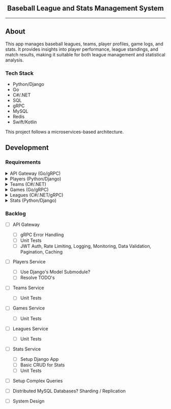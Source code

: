 <div align="center">
    <h2>Baseball League and Stats Management System</h2>
</div>

<hr />

## About

This app manages baseball leagues, teams, player profiles, game logs, and stats.
It provides insights into player performance, league standings, and match results, making it suitable for both league management and statistical analysis.

### Tech Stack

- Python/Django
- Go
- C#/.NET
- SQL
- gRPC
- MySQL
- Redis
- Swift/Kotlin

This project follows a microservices-based architecture.

## Development

### Requirements

<details>
    <summary>API Gateway (Go/gRPC)</summary>
</details>

<details>
    <summary>Players (Python/Django)</summary>

##### Endpoints

<details>
    <summary>Create Player</summary>

```bash
curl -i -X POST http://localhost:8080/v1/players \
    -H 'Content-Type: application/json' \
    -d '{
        "name": "Michael Yi",
        "jerseyNumber": "14",
        "dob": "2004-12-14",
        "height": "5\u0027 10\"",
        "weight": 140,
        "position": "Shortstop",
        "teamId": 1
}'
```
</details>

<details>
    <summary>Get Player</summary>

```bash
curl -i http://localhost:8080/v1/players/<id>
```
</details>

<details>
    <summary>Update Player</summary>

```bash
curl -i -X PATCH http://localhost:8080/v1/players/<id> \
    -H 'Content-Type: application/json' \
    -d '{
        "name": "Michael Yi",
        "jerseyNumber": "14",
        "dob": "2004-12-14",
        "height": "5\u0027 10\"",
        "weight": 140,
        "position": "Shortstop",
        "teamId": 1
}'
```
</details>

<details>
    <summary>Delete Player</summary>

```bash
curl -i -X DELETE http://localhost:8080/v1/players/<id>
```
</details>

<br/>
</details>

<details>
    <summary>Teams (C#/.NET)</summary>

##### Endpoints

<details>
    <summary>Create Team</summary>

```bash
curl -i -X POST http://localhost:8080/v1/teams \
    -H 'Content-Type: application/json' \
    -d '{
        "name": "Los Angeles Dodgers",
        "leagueId": 1
    }'
```
</details>

<details>
    <summary>Get Team</summary>

```bash
curl -i http://localhost:8080/v1/teams/<id>
```
</details>

<details>
    <summary>Get Team With Roster</summary>

```bash
curl -i http://localhost:8080/v1/teams/with-roster/<id>
```
</details>

<details>
    <summary>Update Team</summary>

```bash
curl -i -X PATCH http://localhost:8080/v1/teams/<id> \
    -H 'Content-Type: application/json' \
    -d '{
        "name": "New York Yankees",
        "leagueId": 2
    }'
```
</details>

<details>
    <summary>Delete Team</summary>

```bash
curl -i -X DELETE http://localhost:8080/v1/teams/<id>
```
</details>
</details>

<details>
    <summary>Games (Go/gRPC)</summary>

##### Endpoints

<details>
    <summary>Create Game</summary>

```bash
curl -i -X POST http://localhost:8080/v1/games \
    -H 'Content-Type: application/json' \
    -d '{
        "homeTeamId": 1,
        "awayTeamId": 2,
        "homeTeamScore": 5,
        "awayTeamScore": 0,
        "date": "2004-12-14 12:00:00",
        "location": "Irvine, CA"
}'
```
</details>

<details>
    <summary>Get Game</summary>

```bash
curl -i http://localhost:8080/v1/games/<id>
```
</details>

<details>
    <summary>Update Game</summary>

```bash
curl -i -X PATCH http://localhost:8080/v1/games/<id> \
    -H 'Content-Type: application/json' \
    -d '{
        "homeTeamId": 1,
        "awayTeamId": 2,
        "homeTeamScore": 5,
        "awayTeamScore": 0,
        "date": "2004-12-14 12:00:00",
        "location": "Irvine, CA"
}'
```
</details>

<details>
    <summary>Delete Game</summary>

```bash
curl -i -X DELETE http://localhost:8080/v1/games/<id>
```
</details>

</details>

<details>
    <summary>Leagues (C#/.NET/gRPC)</summary>

##### Endpoints

<details>
    <summary>Create League</summary>

```bash
curl -i -X POST http://localhost:8080/v1/leagues \
    -H 'Content-Type: application/json' \
    -d '{
        "name": "Athletic Coast Conference"
}'
```
</details>

<details>
    <summary>Get League</summary>

```bash
curl -i http://localhost:8080/v1/leagues/<id>
```
</details>

<details>
    <summary>Update League</summary>

```bash
curl -i -X PATCH http://localhost:8080/v1/leagues/<id> \
    -H 'Content-Type: application/json' \
    -d '{
        "name": "Athletic Coast Conference"
}'
```
</details>

<details>
    <summary>Delete League</summary>

```bash
curl -i -X DELETE http://localhost:8080/v1/leagues/<id>
```
</details>
</details>

<details>
    <summary>Stats (Python/Django)</summary>

##### Endpoints
<details>
    <summary>Create Batting Stats</summary>

```bash
curl -i -X POST http://localhost:8080/v1/stats/batting \
    -H 'Content-Type: application/json' \
    -d '{
        "playerId": 1,
        "atBats": 4,
        "runs": 1,
        "hits": 2,
        "totalBases": 3,
        "doubles": 1,
        "triples": 0,
        "homeRuns": 0,
        "rbi": 1,
        "walks": 1,
        "strikeouts": 1,
        "stolenBases": 1,
        "hitByPitches": 0,
        "sacFlies": 0
    }'
```
</details>

<details>
    <summary>Create Pitching Stats</summary>

```bash
curl -i -X POST http://localhost:8080/v1/stats/pitching \
    -H 'Content-Type: application/json' \
    -d '{
        "playerId": 1,
        "wins": 1,
        "losses": 0,
        "earnedRuns": 1,
        "games": 1,
        "gamesStarted": 1,
        "saves": 0,
        "inningsPitched": 7,
        "strikeouts": 10,
        "walks": 2,
        "hits": 5
    }'
```
</details>

<details>
    <summary>Get Batting Stats</summary>

```bash
curl -i http://localhost:8080/v1/stats/batting/<player-id>
```
</details>

<details>
    <summary>Get Pitching Stats</summary>

```bash
curl -i http://localhost:8080/v1/stats/pitching/<player-id>
```
</details>

<details>
    <summary>Update Batting Stats</summary>

```bash
curl -i -X PATCH http://localhost:8080/v1/stats/batting/<id> \
    -H 'Content-Type: application/json' \
    -d '{
        "playerId": 1,
        "atBats": 4,
        "runs": 1,
        "hits": 2,
        "totalBases": 3,
        "doubles": 1,
        "triples": 0,
        "homeRuns": 0,
        "rbi": 1,
        "walks": 1,
        "strikeouts": 1,
        "stolenBases": 1,
        "hitByPitches": 0,
        "sacFlies": 0
    }'
```
</details>

<details>
    <summary>Update Pitching Stats</summary>

```bash
curl -i -X PATCH http://localhost:8080/v1/stats/pitching/<id> \
    -H 'Content-Type: application/json' \
    -d '{
        "playerId": 1,
        "wins": 1,
        "losses": 0,
        "earnedRuns": 1,
        "games": 1,
        "gamesStarted": 1,
        "saves": 0,
        "inningsPitched": 7,
        "strikeouts": 10,
        "walks": 2,
        "hits": 5
    }'
```
</details>

<details>
    <summary>Delete Batting Stats</summary>

```bash
curl -i -X DELETE http://localhost:8080/v1/stats/batting/<id>
```
</details>

<details>
    <summary>Delete Pitching Stats</summary>

```bash
curl -i -X DELETE http://localhost:8080/v1/stats/pitching/<id>
```
</details>

</details>

### Backlog
- [ ] API Gateway
    - [ ] gRPC Error Handling
    - [ ] Unit Tests
    - [ ] JWT Auth, Rate Limiting, Logging, Monitoring, Data Validation, Pagination, Caching
- [ ] Players Service
    - [ ] Use Django's Model Submodule?
    - [ ] Resolve TODO's
- [ ] Teams Service
    - [ ] Unit Tests
- [ ] Games Service
    - [ ] Unit Tests
- [ ] Leagues Service
    - [ ] Unit Tests
- [ ] Stats Service
    - [ ] Setup Django App
    - [ ] Basic CRUD for Stats
    - [ ] Unit Tests
- [ ] Setup Complex Queries
- [ ] Distributed MySQL Databases? Sharding / Replication
- [ ] System Design

